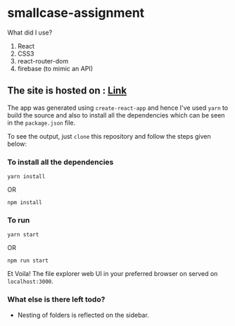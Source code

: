 # smallcase-assignment

What did I use?

1. React
2. CSS3
3. react-router-dom
4. firebase (to mimic an API)

## The site is hosted on : [Link](https://smallcase-assignment.firebaseapp.com)

The app was generated using ```create-react-app``` and hence I've used ```yarn``` to build the source and also to install all the dependencies which can be seen in the ```package.json``` file.

To see the output, just ```clone``` this repository and follow the steps given below:

### To install all the dependencies

```text
yarn install
```

OR

```text
npm install
```

### To run

```text
yarn start
```

OR

```text
npm run start
```

Et Voila! The file explorer web UI in your preferred browser on served on ```localhost:3000```.

### What else is there left todo?

- Nesting of folders is reflected on the sidebar.